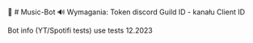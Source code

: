 🎵 # Music-Bot 🔊
Wymagania: 
Token discord
Guild ID - kanału
Client ID

Bot info (YT/Spotifi tests)
use tests 12.2023


